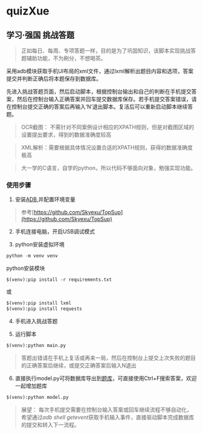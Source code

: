 # quizXue
## 学习·强国 挑战答题

> 正如每日、每周、专项答题一样，目的是为了巩固知识，该脚本实现挑战答题辅助功能，不为刷分，不想喝茶。

采用adb模块获取手机UI布局的xml文件，通过lxml解析出题目内容和选项，答案提交并判断正确后将本题保存到数据库。

先进入挑战答题页面，然后启动脚本，根据控制台输出和自己的判断在手机提交答案，然后在控制台输入正确答案并回车提交数据库保存。若手机提交答案错误，请在控制台提交正确的答案后再输入‘N’退出脚本。复活后可以重新启动脚本继续答题。

> OCR截图： 不需针对不同案例设计相应的XPATH规则，但是对截图区域的设置提出要求，得到的数据准确度较高

> XML解析：需要根据具体情况设置合适的XPATH规则，获得的数据准确度极高

> 大一学的C语言，自学的python，所以代码不够面向对象，勉强实现功能。

### 使用步骤
1. 安装[ADB](https://adb.clockworkmod.com/),并配置环境变量
> 参考[https://github.com/Skyexu/TopSup](https://github.com/Skyexu/TopSup)

2. 手机连接电脑，开启USB调试模式

3. python安装虚拟环境
```python
python -m venv venv
```
python安装模块
```
$(venv):pip install -r requirements.txt
```
或
```python
$(venv):pip install lxml
$(venv):pip install requests
```
4. 手机进入挑战答题

5. 运行脚本
```python
$(venv):python main.py
```

> 答题出错请在手机上复活或再来一局，然后在控制台上提交上次失败的题目的正确答案后继续，或提交正确答案后输入N退出

6. 直接执行model.py可将数据库导出到[题库](./data/data-dev.md)，可直接使用Ctrl+F搜索答案，欢迎一起增加题库

```python
$(venv):python model.py
```

> 展望： 每次手机提交需要在控制台输入答案或回车继续流程不够自动化，希望通过*adb shell getevent*获取手机输入事件，直接驱动脚本完成数据库的提交和转入下一流程。